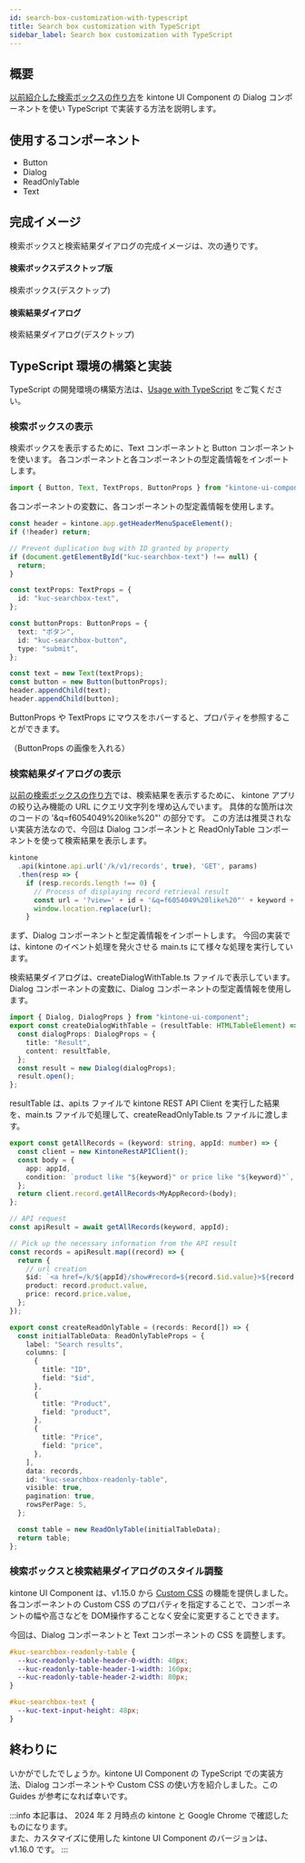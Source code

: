 ```yaml
---
id: search-box-customization-with-typescript
title: Search box customization with TypeScript
sidebar_label: Search box customization with TypeScript
---
```


## 概要

[以前紹介した検索ボックスの作り方](https://kintone-ui-component.netlify.app/ja/docs/guides/search-box-customization)を kintone UI Component の Dialog コンポーネントを使い TypeScript で実装する方法を説明します。

## 使用するコンポーネント

- Button
- Dialog
- ReadOnlyTable
- Text

## 完成イメージ

検索ボックスと検索結果ダイアログの完成イメージは、次の通りです。

#### 検索ボックスデスクトップ版

検索ボックス(デスクトップ)

#### 検索結果ダイアログ

検索結果ダイアログ(デスクトップ)

## TypeScript 環境の構築と実装

TypeScript の開発環境の構築方法は、[Usage with TypeScript](https://kintone-ui-component.netlify.app/ja/docs/getting-started/usage-with-typescript) をご覧ください。

### 検索ボックスの表示

検索ボックスを表示するために、Text コンポーネントと Button コンポーネントを使います。
各コンポーネントと各コンポーネントの型定義情報をインポートします。

```typescript title="main.ts"
import { Button, Text, TextProps, ButtonProps } from "kintone-ui-component";
```

各コンポーネントの変数に、各コンポーネントの型定義情報を使用します。

```typescript title="main.ts"
const header = kintone.app.getHeaderMenuSpaceElement();
if (!header) return;

// Prevent duplication bug with ID granted by property
if (document.getElementById("kuc-searchbox-text") !== null) {
  return;
}

const textProps: TextProps = {
  id: "kuc-searchbox-text",
};

const buttonProps: ButtonProps = {
  text: "ボタン",
  id: "kuc-searchbox-button",
  type: "submit",
};

const text = new Text(textProps);
const button = new Button(buttonProps);
header.appendChild(text);
header.appendChild(button);
```

ButtonProps や TextProps にマウスをホバーすると、プロパティを参照することができます。

（ButtonProps の画像を入れる）

### 検索結果ダイアログの表示

[以前の検索ボックスの作り方](https://kintone-ui-component.netlify.app/ja/docs/guides/search-box-customization)では、検索結果を表示するために、
kintone アプリの絞り込み機能の URL にクエリ文字列を埋め込んでいます。
具体的な箇所は次のコードの '&q=f6054049%20like%20"' の部分です。
この方法は推奨されない実装方法なので、今回は Dialog コンポーネントと ReadOnlyTable コンポーネントを使って検索結果を表示します。

```javascript
kintone
  .api(kintone.api.url('/k/v1/records', true), 'GET', params)
  .then(resp => {
    if (resp.records.length !== 0) {
      // Process of displaying record retrieval result
      const url = '?view=' + id + '&q=f6054049%20like%20"' + keyword + '"';
      window.location.replace(url);
    }
```

まず、Dialog コンポーネントと型定義情報をインポートします。
今回の実装では、kintone のイベント処理を発火させる main.ts にて様々な処理を実行しています。

検索結果ダイアログは、createDialogWithTable.ts ファイルで表示しています。
Dialog コンポーネントの変数に、Dialog コンポーネントの型定義情報を使用します。

```typescript title="createDialogWithTable.ts"
import { Dialog, DialogProps } from "kintone-ui-component";
export const createDialogWithTable = (resultTable: HTMLTableElement) => {
  const dialogProps: DialogProps = {
    title: "Result",
    content: resultTable,
  };
  const result = new Dialog(dialogProps);
  result.open();
};
```

resultTable は、api.ts ファイルで kintone REST API Client を実行した結果を、main.ts ファイルで処理して、createReadOnlyTable.ts ファイルに渡します。

```typescript title="api.ts"
export const getAllRecords = (keyword: string, appId: number) => {
  const client = new KintoneRestAPIClient();
  const body = {
    app: appId,
    condition: `product like "${keyword}" or price like "${keyword}"`,
  };
  return client.record.getAllRecords<MyAppRecord>(body);
};
```

```typescript title="main.ts"
// API request
const apiResult = await getAllRecords(keyword, appId);

// Pick up the necessary information from the API result
const records = apiResult.map((record) => {
  return {
    // url creation
    $id: `<a href=/k/${appId}/show#record=${record.$id.value}>${record.$id.value}</a>`,
    product: record.product.value,
    price: record.price.value,
  };
});
```

```typescript title="createReadOnlyTable.ts"
export const createReadOnlyTable = (records: Record[]) => {
  const initialTableData: ReadOnlyTableProps = {
    label: "Search results",
    columns: [
      {
        title: "ID",
        field: "$id",
      },
      {
        title: "Product",
        field: "product",
      },
      {
        title: "Price",
        field: "price",
      },
    ],
    data: records,
    id: "kuc-searchbox-readonly-table",
    visible: true,
    pagination: true,
    rowsPerPage: 5,
  };

  const table = new ReadOnlyTable(initialTableData);
  return table;
};
```

### 検索ボックスと検索結果ダイアログのスタイル調整

kintone UI Component は、v1.15.0 から [Custom CSS](../getting-started/custom-css.md) の機能を提供しました。各コンポーネントの Custom CSS のプロパティを指定することで、コンポーネントの幅や高さなどを DOM操作することなく安全に変更することできます。

今回は、Dialog コンポーネントと Text コンポーネントの CSS を調整します。

```css
#kuc-searchbox-readonly-table {
  --kuc-readonly-table-header-0-width: 40px;
  --kuc-readonly-table-header-1-width: 160px;
  --kuc-readonly-table-header-2-width: 80px;
}

#kuc-searchbox-text {
  --kuc-text-input-height: 48px;
}
```

## 終わりに

いかがでしたでしょうか。kintone UI Component の TypeScript での実装方法、Dialog コンポーネントや Custom CSS の使い方を紹介しました。この Guides が参考になれば幸いです。

:::info
本記事は、 2024 年 2 月時点の kintone と Google Chrome で確認したものになります。<br/>
また、カスタマイズに使用した kintone UI Component のバージョンは、v1.16.0 です。
:::
